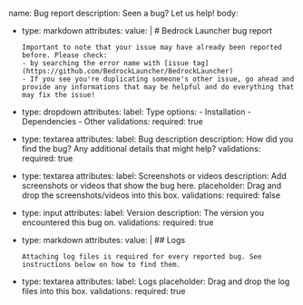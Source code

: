 name: Bug report
description: Seen a bug? Let us help!
body:
  - type: markdown
    attributes:
      value: |
        # Bedrock Launcher bug report

        Important to note that your issue may have already been reported before. Please check:
        - by searching the error name with [issue tag](https://github.com/BedrockLauncher/BedrockLauncher)
        - If you see you're duplicating someone's other issue, go ahead and provide any informations that may be helpful and do everything that may fix the issue!
  - type: dropdown
    attributes:
      label: Type
      options:
        - Installation
        - Dependencies
        - Other
    validations:
      required: true
  - type: textarea
    attributes:
      label: Bug description
      description: How did you find the bug? Any additional details that might help?
    validations:
      required: true
  - type: textarea
    attributes:
      label: Screenshots or videos
      description: Add screenshots or videos that show the bug here.
      placeholder: Drag and drop the screenshots/videos into this box.
    validations:
      required: false
  - type: input
    attributes:
      label: Version
      description: The version you encountered this bug on.
    validations:
      required: true
  - type: markdown
    attributes:
      value: |
        ## Logs

        Attaching log files is required for every reported bug. See instructions below on how to find them.
    
  - type: textarea
    attributes:
      label: Logs
      placeholder: Drag and drop the log files into this box.
    validations:
      required: true
